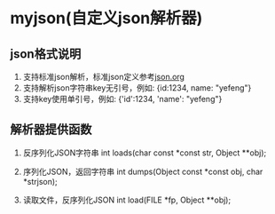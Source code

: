 # myjson(自定义json解析器)

## json格式说明
1. 支持标准json解析，标准json定义参考[json.org](https://www.json.org/json-zh.html)
2. 支持解析json字符串key无引号，例如: {id:1234, name: "yefeng"}
3. 支持key使用单引号，例如: {'id':1234, 'name': "yefeng"}

## 解析器提供函数
1. 反序列化JSON字符串
int loads(char const *const str, Object **obj);

2. 序列化JSON，返回字符串
int dumps(Object const *const obj, char *strjson);

3. 读取文件，反序列化JSON
int load(FILE *fp, Object **obj);